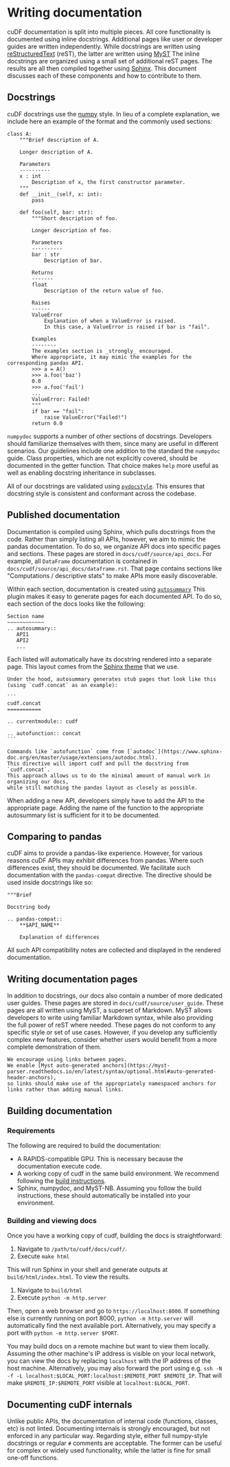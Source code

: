 # Writing documentation

cuDF documentation is split into multiple pieces.
All core functionality is documented using inline docstrings.
Additional pages like user or developer guides are written independently.
While docstrings are written using [reStructuredText](https://www.sphinx-doc.org/en/master/usage/restructuredtext/basics.html) (reST),
the latter are written using [MyST](https://myst-parser.readthedocs.io/en/latest/)
The inline docstrings are organized using a small set of additional reST pages.
The results are all then compiled together using [Sphinx](https://www.sphinx-doc.org/en/master/).
This document discusses each of these components and how to contribute to them.

## Docstrings

cuDF docstrings use the [numpy](https://numpydoc.readthedocs.io/en/latest/format.html) style.
In lieu of a complete explanation,
we include here an example of the format and the commonly used sections:

```
class A:
    """Brief description of A.

    Longer description of A.

    Parameters
    ----------
    x : int
        Description of x, the first constructor parameter.
    """
    def __init__(self, x: int):
        pass

    def foo(self, bar: str):
        """Short description of foo.

        Longer description of foo.

        Parameters
        ----------
        bar : str
            Description of bar.

        Returns
        -------
        float
            Description of the return value of foo.

        Raises
        ------
        ValueError
            Explanation of when a ValueError is raised.
            In this case, a ValueError is raised if bar is "fail".

        Examples
        --------
        The examples section is _strongly_ encouraged.
        Where appropriate, it may mimic the examples for the corresponding pandas API.
        >>> a = A()
        >>> a.foo('baz')
        0.0
        >>> a.foo('fail')
        ...
        ValueError: Failed!
        """
        if bar == "fail":
            raise ValueError("Failed!")
        return 0.0
```

`numpydoc` supports a number of other sections of docstrings.
Developers should familiarize themselves with them, since many are useful in different scenarios.
Our guidelines include one addition to the standard the `numpydoc` guide.
Class properties, which are not explicitly covered, should be documented in the getter function.
That choice makes `help` more useful as well as enabling docstring inheritance in subclasses.

All of our docstrings are validated using [`pydocstyle`](http://www.pydocstyle.org/en/stable/).
This ensures that docstring style is consistent and conformant across the codebase.

## Published documentation

Documentation is compiled using Sphinx, which pulls docstrings from the code.
Rather than simply listing all APIs, however, we aim to mimic the pandas documentation.
To do so, we organize API docs into specific pages and sections.
These pages are stored in `docs/cudf/source/api_docs`.
For example, all `DataFrame` documentation is contained in `docs/cudf/source/api_docs/dataframe.rst`.
That page contains sections like "Computations / descriptive stats" to make APIs more easily discoverable.

Within each section, documentation is created using [`autosummary`](https://www.sphinx-doc.org/en/master/usage/extensions/autosummary.html)
This plugin makes it easy to generate pages for each documented API.
To do so, each section of the docs looks like the following:

```
Section name
~~~~~~~~~~~~
.. autosummary::
   API1
   API2
   ...
```

Each listed will automatically have its docstring rendered into a separate page.
This layout comes from the [Sphinx theme](https://pydata-sphinx-theme.readthedocs.io/en/stable/index.html) that we use.

````{note}
Under the hood, autosummary generates stub pages that look like this (using `cudf.concat` as an example):

```
cudf.concat
===========

.. currentmodule:: cudf

.. autofunction:: concat
```

Commands like `autofunction` come from [`autodoc`](https://www.sphinx-doc.org/en/master/usage/extensions/autodoc.html).
This directive will import cudf and pull the docstring from `cudf.concat`.
This approach allows us to do the minimal amount of manual work in organizing our docs,
while still matching the pandas layout as closely as possible.
````

When adding a new API, developers simply have to add the API to the appropriate page.
Adding the name of the function to the appropriate autosummary list is sufficient for it to be documented.

## Comparing to pandas

cuDF aims to provide a pandas-like experience.
However, for various reasons cuDF APIs may exhibit differences from pandas.
Where such differences exist, they should be documented.
We facilitate such documentation with the `pandas-compat` directive.
The directive should be used inside docstrings like so:

```
"""Brief

Docstring body

.. pandas-compat::
    **$API_NAME**

    Explanation of differences
```

All such API compatibility notes are collected and displayed in the rendered documentation.

## Writing documentation pages

In addition to docstrings, our docs also contain a number of more dedicated user guides.
These pages are stored in `docs/cudf/source/user_guide`.
These pages are all written using MyST, a superset of Markdown.
MyST allows developers to write using familiar Markdown syntax,
while also providing the full power of reST where needed.
These pages do not conform to any specific style or set of use cases.
However, if you develop any sufficiently complex new features,
consider whether users would benefit from a more complete demonstration of them.

```{note}
We encourage using links between pages.
We enable [Myst auto-generated anchors](https://myst-parser.readthedocs.io/en/latest/syntax/optional.html#auto-generated-header-anchors),
so links should make use of the appropriately namespaced anchors for links rather than adding manual links.

```

## Building documentation

### Requirements

The following are required to build the documentation:
- A RAPIDS-compatible GPU. This is necessary because the documentation execute code.
- A working copy of cudf in the same build environment.
  We recommend following the [build instructions](https://github.com/rapidsai/cudf/blob/main/CONTRIBUTING.md#setting-up-your-build-environment).
- Sphinx, numpydoc, and MyST-NB.
  Assuming you follow the build instructions, these should automatically be installed into your environment.

### Building and viewing docs

Once you have a working copy of cudf, building the docs is straightforward:
1. Navigate to `/path/to/cudf/docs/cudf/`.
2. Execute `make html`

This will run Sphinx in your shell and generate outputs at `build/html/index.html`.
To view the results.
1. Navigate to `build/html`
2. Execute `python -m http.server`

Then, open a web browser and go to `https://localhost:8000`.
If something else is currently running on port 8000,
`python -m http.server` will automatically find the next available port.
Alternatively, you may specify a port with `python -m http.server $PORT`.

You may build docs on a remote machine but want to view them locally.
Assuming the other machine's IP address is visible on your local network,
you can view the docs by replacing `localhost` with the IP address of the host machine.
Alternatively, you may also forward the port using e.g.
`ssh -N -f -L localhost:$LOCAL_PORT:localhost:$REMOTE_PORT $REMOTE_IP`.
That will make `$REMOTE_IP:$REMOTE_PORT` visible at `localhost:$LOCAL_PORT`.

## Documenting cuDF internals

Unlike public APIs, the documentation of internal code (functions, classes, etc) is not linted.
Documenting internals is strongly encouraged, but not enforced in any particular way.
Regarding style, either full numpy-style docstrings or regular `#` comments are acceptable.
The former can be useful for complex or widely used functionality,
while the latter is fine for small one-off functions.
